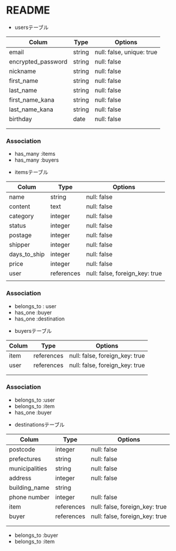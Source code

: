 # README

* usersテーブル

| Colum                  | Type              | Options                               |
|------------------------|-------------------|---------------------------------------|
| email                  | string            |  null: false, unique: true            |
| encrypted_password     | string            |  null: false                          |
| nickname               | string            |  null: false                          |
| first_name             | string            |  null: false                          |
| last_name              | string            |  null: false                          |
| first_name_kana        | string            |  null: false                          |
| last_name_kana         | string            |  null: false                          |
| birthday               | date              |  null: false                          |
|                        |                   |                                       |
|                        |                   |                                       |

### Association
- has_many :items
- has_many :buyers

* itemsテーブル

| Colum                  | Type              | Options                               |
|------------------------|-------------------|---------------------------------------|
| name                   | string            |  null: false                          |
| content                | text              |  null: false                          |
| category               | integer           |  null: false                          |
| status                 | integer           |  null: false                          |
| postage                | integer           |  null: false                          |
| shipper                | integer           |  null: false                          |
| days_to_ship           | integer           |  null: false                          |
| price                  | integer           |  null: false                          |
| user                   | references        |  null: false, foreign_key: true       |
|                        |                   |                                       |

### Association
- belongs_to : user
- has_one :buyer
- has_one :destination

* buyersテーブル

| Colum                  | Type              | Options                               |
|------------------------|-------------------|---------------------------------------|
| item                   | references        |  null: false, foreign_key: true       |
| user                   | references        |  null: false, foreign_key: true       |
|                        |                   |                                       |
|                        |                   |                                       |

### Association
- belongs_to :user
- belongs_to :item
- has_one :buyer

* destinationsテーブル

| Colum                  | Type              | Options                               |
|------------------------|-------------------|---------------------------------------|
| postcode               | integer           |  null: false                          |
| prefectures            | string            |  null: false                          |
| municipalities         | string            |  null: false                          |
| address                | integer           |  null: false                          |
| building_name          | string            |                                       |
| phone number           | integer           |  null: false                          |
| item                   | references        |  null: false, foreign_key: true       |
| buyer                  | references        |  null: false, foreign_key: true       |
|                        |                   |                                       |
|                        |                   |                                       |

- belongs_to :buyer
- belongs_to :item